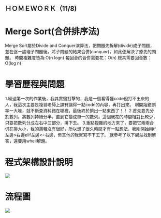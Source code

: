 ## ＨＯＭＥＷＯＲＫ（11/8)

# Merge Sort(合併排序法)
Merge Sort屬於Divide and Conquer演算法，把問題先拆解(divide)成子問題，並在逐一處理子問題後，將子問題的結果合併(conquer)，如此便解決了原先的問題。
時間複雜度皆為:O(n logn) 
每回合的合併需要花：O(n) 
總共需要回合數：O(log n)


# 學習歷程與問題
1.經過第一次的作業後，我其實蠻打擊的，我是一個看得懂code但打不出來的人，我這次主要是複習老師上課有講得一點code的內容，再打出來。
剛開始錯誤率一大堆，就不斷查資料錯在哪裡，最後終於擠出一點東西了！！
2.首先要先分割數列，將數列持續分半，直到它變成單一的數列。這個我花的時間相對比較少，只要把數列分成左右中三部分，排下去。
3.重點複雜的地方來了，要把它兩兩合併在排大小，我的邏輯沒有很好，所以想了很久時間才有一點想法，我剛開始用if左邊>右邊elif左邊<=右邊，但其他的我就寫不下去了。
就參考了以下網站找到解答，還要用wheil解題。


# 程式架構設計說明

![](/)

# 流程圖

![](/images/S__89858114.jpg)
